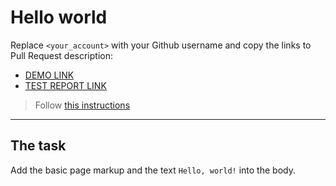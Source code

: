 # Hello world
Replace `<your_account>` with your Github username and copy the links to Pull Request description:
- [DEMO LINK](https://<oleh-rybachuk>.github.io/layout_hello-world/)
- [TEST REPORT LINK](https://<oleh-rybachuk>.github.io/layout_hello-world/report/html_report/)

> Follow [this instructions](https://mate-academy.github.io/layout_task-guideline/#how-to-solve-the-layout-tasks-on-github)
___

## The task 
Add the basic page markup and the text `Hello, world!` into the body.
